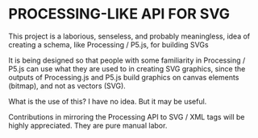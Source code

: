 # PROCESSING-LIKE API FOR SVG

This project is a laborious, senseless, and probably meaningless, idea of ​​creating a schema, like Processing / P5.js, for building SVGs 

It is being designed so that people with some familiarity in Processing / P5.js can use what they are used to in creating SVG graphics, since the outputs of Processing.js and P5.js build graphics on canvas elements (bitmap), and not as vectors (SVG).

What is the use of this? I have no idea. But it may be useful.

Contributions in mirroring the Processing API to SVG / XML tags will be highly appreciated. They are pure manual labor.